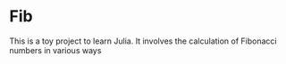 # Fib

This is a toy project to learn Julia. It involves the calculation of Fibonacci numbers in various ways
